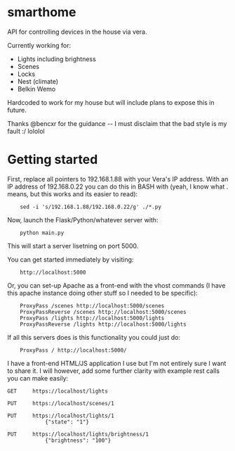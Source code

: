 smarthome
===========

API for controlling devices in the house via vera.

Currently working for:
* Lights including brightness
* Scenes
* Locks
* Nest (climate)
* Belkin Wemo

Hardcoded to work for my house but will include plans to expose this in future.

Thanks @bencxr for the guidance -- I must disclaim that the bad style is my fault :/ lololol

Getting started
===========
First, replace all pointers to 192.168.1.88 with your Vera's IP address.
With an IP address of 192.168.0.22 you can do this in BASH with (yeah, I know what . means, but this works and its easier to read):

		sed -i 's/192.168.1.88/192.168.0.22/g' ./*.py

Now, launch the Flask/Python/whatever server with:

		python main.py
		
This will start a server lisetning on port 5000.

You can get started immediately by visiting:

		http://localhost:5000
	
Or, you can set-up Apache as a front-end with the vhost commands (I have this apache instance doing other stuff so I needed to be specific):

		ProxyPass /scenes http://localhost:5000/scenes
        ProxyPassReverse /scenes http://localhost:5000/scenes
        ProxyPass /lights http://localhost:5000/lights
        ProxyPassReverse /lights http://localhost:5000/lights

If all this servers does is this functionality you could just do:

		ProxyPass / http://localhost:5000/
		
I have a front-end HTML/JS application I use but I'm not entirely sure I want to share it. I will however, add some further clarity with example rest calls you can make easily:

	GET		https://localhost/lights
	
	PUT		https://localhost/scenes/1
	
	PUT		https://localhost/lights/1
				{"state": "1"}
				
	PUT		https://localhost/lights/brightness/1
				{"brightness": "100"}